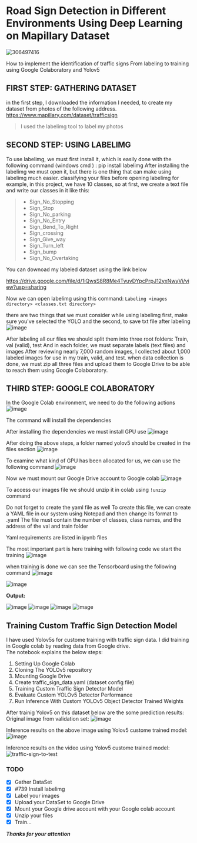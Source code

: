 # Road Sign Detection in Different Environments Using Deep Learning on Mapillary Dataset

![306497416](https://user-images.githubusercontent.com/53332753/126833194-a648432d-a450-49e3-9fcc-479455990a48.jpg)


How to implement the identification of traffic signs From labeling to training using Google Colaboratory and Yolov5

## FIRST STEP: GATHERING DATASET

in the first step, I downloaded the information I needed, to create my dataset from photos of the following address.
https://www.mapillary.com/dataset/trafficsign

>I used the labelimg tool to label my photos


## SECOND STEP: USING LABELIMG

To use labelimg, we must first install it, which is easily done with the following command (windows cmd ) :
pip install labelimg
After installing the labelimg we must open it, but there is one thing that can make using labelimg much easier.
classifying your files before opening labelimg
for example, in this project, we have 10 classes, so at first, we create a text file and write our classes in it
like this:

> - Sign_No_Stopping
> - Sign_Stop  
> - Sign_No_parking 
> - Sign_No_Entry 
> - Sign_Bend_To_Right 
> -  Sign_crossing 
> -  Sign_Give_way 
> -  Sign_Turn_left 
> -  Sign_bump 
> -  Sign_No_Overtaking

You can downoad my labeled dataset using the link below

https://drive.google.com/file/d/1iQwsS8R8Me4TyuvDYpcPrpJ12yxNwyVi/view?usp=sharing


Now we can open labelimg using this command:
`Labelimg <images directory> <classes.txt directory>`
  
there are two things that we must consider while using labelimg
first, make sure you've selected the YOLO
and the second, to save txt file after labeling
  ![image](https://user-images.githubusercontent.com/53332753/126833314-68ed7520-f4ec-451c-992c-ac0bbad2fb24.png)

  After labeling all our files we should split them into three root folders:
Train, val (valid), test
And in each folder, we must separate labels (text files) and images
  After reviewing nearly 7,000 random images, I collected about 1,000 labeled images for use in my train, valid, and test.
when data collection is done, we must zip all three files and upload them to Google Drive to be able to reach them using Google Colaboratory.
  
## THIRD STEP: GOOGLE COLABORATORY
In the Google Colab environment, we need to do the following actions  
  ![image](https://user-images.githubusercontent.com/53332753/126833474-255437e4-ad7e-4d3c-9e8b-36c9e052d1fe.png)
  
  The command will install the dependencies
  
  After installing the dependencies we must install GPU use
  ![image](https://user-images.githubusercontent.com/53332753/126833552-0d1f6807-3d65-470c-b063-3a568e24c2e2.png)

 After doing the above steps, a folder named yolov5 should be created in the files section
  ![image](https://user-images.githubusercontent.com/53332753/126833580-15fafe5c-1dc6-425b-90ed-f94306bea64a.png)

  To examine what kind of GPU has been allocated for us, we can use the following command
  ![image](https://user-images.githubusercontent.com/53332753/126833609-952dda0a-b52f-4390-b5df-0570cc18f052.png)

  Now we must mount our Google Drive account to Google colab
![image](https://user-images.githubusercontent.com/53332753/126833622-4c3ac6cd-4660-4bf9-8d37-dbdbb9ab8b19.png)

  To access our images file we should unzip it in colab using `!unzip` command
  
  Do not forget to create the yaml file as well
To create this file, we can create a YAML file in our system using Notepad and then change its format to .yaml
The file must contain the number of classes, class names, and the address of the val and train folder

Yaml requirements are listed in ipynb files
  
The most important part is here training
with following code we start the training
  ![image](https://user-images.githubusercontent.com/53332753/126833906-cd27a6d9-8ded-42b2-bbbd-b21300a98a43.png)

  
  when training is done we can see the Tensorboard using the following command
  ![image](https://user-images.githubusercontent.com/53332753/126834027-e75b238b-15cb-4dcd-a594-6615f2b6adcc.png)

  ![image](https://user-images.githubusercontent.com/53332753/126834061-5fd4682a-da4b-44b9-9316-203ce68faf4f.png)

  
 **Output:**
  
  
![image](https://user-images.githubusercontent.com/53332753/126834111-06e50372-8acb-4ae5-8cab-b5f84f73bf1f.png) ![image](https://user-images.githubusercontent.com/53332753/126834126-7e852924-1846-4a31-8dd9-8dc9020ac02d.png) ![image](https://user-images.githubusercontent.com/53332753/126834149-cf062522-ddfd-431a-9b15-09c6338f0a19.png) ![image](https://user-images.githubusercontent.com/53332753/126834101-b4a1a273-d166-473f-933a-4abe24c3b115.png) 

## Training Custom Traffic Sign Detection Model

I have used Yolov5s for custome training with traffic sign data. I did training in Google colab by reading data from Google drive.</br> The notebook explains the below steps:
1. Setting Up Google Colab </br>
2. Cloning The YOLOv5 repository</br>
3. Mounting Google Drive</br>
4. Create traffic_sign_data.yaml (dataset config file)</br>
5. Training Custom Traffic Sign Detector Model</br>
6. Evaluate Custom YOLOv5 Detector Performance</br>
7. Run Inference With Custom YOLOv5 Object Detector Trained Weights</br>

After trainig Yolov5 on this dataset below are the some prediction results:</br>
Original image from validation set:
![image](https://user-images.githubusercontent.com/40944675/149649652-2665e49d-1167-4dc4-bb43-ca484b2d3975.png)

Inference results on the above image using Yolov5 custome trained model:
![image](https://user-images.githubusercontent.com/40944675/149649679-9af73ed1-3ba4-4525-bf58-da8bdb1fa1a9.png)

Inference results on the video using Yolov5 custome trained model:
![traffic-sign-to-test](https://user-images.githubusercontent.com/40944675/150083931-f74566c1-cf7e-4463-aebc-6cf09821f4c3.gif)





### TODO
- [x] Gather DataSet
- [x] #739 Install labelimg
- [x] Label your images
- [x] Upload your DataSet to Google Drive
- [x] Mount your Google drive account with your Google colab account
- [x] Unzip your files
- [x] Train...

***Thanks for your attention***



